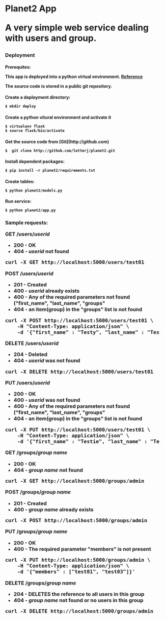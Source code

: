 <h1> Planet2 App

**A very simple web service dealing with users and group.**  

<h3> Deployment

<h4> Prerequites:

This app is deployed into a python virtual environment.  [Reference](http://docs.python-guide.org/en/latest/dev/virtualenvs/)

The source code is stored in a public git repository.

<h4> Create a deployment directory:

    $ mkdir deploy

<h4> Create a python vitural environment and activate it

    $ virtualenv flask
    $ source flask/bin/activate

<h4> Get the source code from [Git](http://github.com)

    $  git clone http://github.com/letterj/planet2.git

<h4> Install dependent packages:

    $ pip install -r planet2/requirements.txt

<h4> Create tables:

    $ python planet2/models.py

<h4> Run service:

    $ python planet2/app.py

<h3> Sample requests:

**GET /users/_userid_**
* 200 - OK
* 404 - _userid_ not found

<pre>
curl -X GET http://localhost:5000/users/test01
</pre>

**POST /users/_userid_**
* 201 - Created
* 400 - _userid_ already exists
* 400 - Any of the required parameters not found ("first_name", "last_name", "groups"
* 404 - an item(group) in the "groups" list is not found

<pre>
curl -X POST http://localhost:5000/users/test01 \
    -H "Content-Type: application/json" \
    -d '{"first_name" : "Testy", "last_name" : "Tester", "groups" : ["admin", "manager"]}'
</pre>

**DELETE /users/_userid_**
* 204 - Deleted
* 404 - _userid_ was not found

<pre>
curl -X DELETE http://localhost:5000/users/test01
</pre>

**PUT /users/_userid_**
* 200 - OK
* 400 - _userid_ was not found
* 400 - Any of the required parameters not found ("first_name", "last_name", "groups"
* 404 - an item(group) in the "groups" list is not found

<pre>
curl -X PUT http://localhost:5000/users/test01 \
    -H "Content-Type: application/json" \
    -d '{"first_name" : "Testie", "last_name" : "Tester", "groups" : ["admin", "manager"]}'
</pre>

**GET /groups/_group name_**
* 200 - OK
* 404 - _group name_ not found

<pre>
curl -X GET http://localhost:5000/groups/admin
</pre>

**POST /groups/_group name_**
* 201 - Created
* 400 - _group name_ already exists

<pre>
curl -X POST http://localhost:5000/groups/admin
</pre>

**PUT /groups/_group name_**
* 200 - OK
* 400 - The required parameter "members" is not present

<pre>
curl -X PUT http://localhost:5000/groups/admin \
    -H "Content-Type: application/json" \
    -d '{"members" : ["test01", "test03"]}'
</pre>

**DELETE /groups/_group name_**
* 204 - DELETES the reference to all users in this group
* 404 - _group name_ not found or no users in this group

<pre>
curl -X DELETE http://localhost:5000/groups/admin
</pre>



